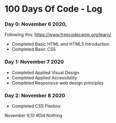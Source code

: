 # 100 Days Of Code - Log

### Day 0: November 6 2020,
Following this: https://www.freecodecamp.org/learn/
  * Completed Basic HTML and HTML5 Introduction
  * Completed Basic CSS

### Day 1: November 7 2020
  * Completed Applied Visual Design
  * Completed Applied Accessibility
  * Completed Responsive web design principles
  
### Day 2: November 8 2020
  * Completed CSS Flexbox

November 9,10 #Did Nothing


